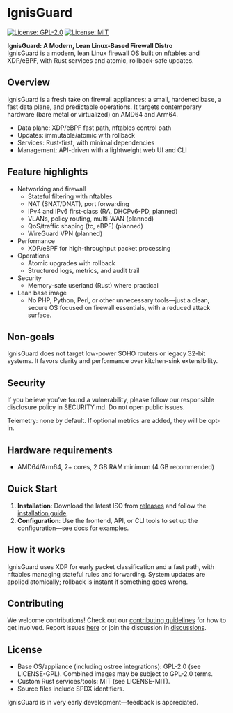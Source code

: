 # IgnisGuard

[![License: GPL-2.0](https://img.shields.io/badge/License-GPL%202.0-blue.svg)](https://www.gnu.org/licenses/gpl-2.0) [![License: MIT](https://img.shields.io/badge/License-MIT-yellow.svg)](https://opensource.org/licenses/MIT)

**IgnisGuard: A Modern, Lean Linux-Based Firewall Distro**  
IgnisGuard is a modern, lean Linux firewall OS built on nftables and XDP/eBPF, with Rust services and atomic, rollback-safe updates.

## Overview
IgnisGuard is a fresh take on firewall appliances: a small, hardened base, a fast data plane, and predictable operations. It targets contemporary hardware (bare metal or virtualized) on AMD64 and Arm64.

- Data plane: XDP/eBPF fast path, nftables control path
- Updates: immutable/atomic with rollback
- Services: Rust-first, with minimal dependencies
- Management: API-driven with a lightweight web UI and CLI

## Feature highlights

- Networking and firewall
  - Stateful filtering with nftables
  - NAT (SNAT/DNAT), port forwarding
  - IPv4 and IPv6 first-class (RA, DHCPv6-PD, planned)
  - VLANs, policy routing, multi-WAN (planned)
  - QoS/traffic shaping (tc, eBPF) (planned)
  - WireGuard VPN (planned)
- Performance
  - XDP/eBPF for high-throughput packet processing
- Operations
  - Atomic upgrades with rollback
  - Structured logs, metrics, and audit trail
- Security
  - Memory-safe userland (Rust) where practical
- Lean base image
  - No PHP, Python, Perl, or other unnecessary tools—just a clean, secure OS focused on firewall essentials, with a reduced attack surface.

## Non-goals

IgnisGuard does not target low-power SOHO routers or legacy 32-bit systems.
It favors clarity and performance over kitchen-sink extensibility.

## Security

If you believe you’ve found a vulnerability, please follow our responsible disclosure policy in SECURITY.md. Do not open public issues.

Telemetry: none by default. If optional metrics are added, they will be opt-in.

## Hardware requirements

- AMD64/Arm64, 2+ cores, 2 GB RAM minimum (4 GB recommended)
  
## Quick Start
1. **Installation**: Download the latest ISO from [releases](https://github.com/IgnisGuard/ignisguard/releases) and follow the [installation guide](docs/install.md).
2. **Configuration**: Use the frontend, API, or CLI tools to set up the configuration—see [docs](docs/) for examples.

## How it works

IgnisGuard uses XDP for early packet classification and a fast path, with
nftables managing stateful rules and forwarding. System updates are applied
atomically; rollback is instant if something goes wrong.

## Contributing
We welcome contributions! Check out our [contributing guidelines](CONTRIBUTING.md) for how to get involved. Report issues [here](https://github.com/IgnisGuard/ignisguard/issues) or join the discussion in [discussions](https://github.com/IgnisGuard/ignisguard/discussions).

## License
- Base OS/appliance (including ostree integrations): GPL-2.0 (see LICENSE-GPL). Combined images may be subject to GPL-2.0 terms.
- Custom Rust services/tools: MIT (see LICENSE-MIT).
- Source files include SPDX identifiers.
	
IgnisGuard is in very early development—feedback is appreciated.
